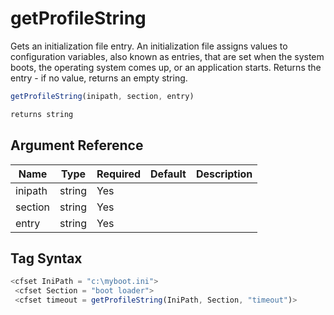 # getProfileString

Gets an initialization file entry. An initialization file assigns values to configuration variables, also known as entries, that are set when the system
 boots, the operating system comes up, or an application starts. Returns the entry - if no value, returns an empty string.

```javascript
getProfileString(inipath, section, entry)
```

```javascript
returns string
```

## Argument Reference

| Name | Type | Required | Default | Description |
| --- | --- | --- | --- | --- |
| inipath | string | Yes |  |  |
| section | string | Yes |  |  |
| entry | string | Yes |  |  |

## Tag Syntax

```javascript
<cfset IniPath = "c:\myboot.ini"> 
 <cfset Section = "boot loader"> 
 <cfset timeout = getProfileString(IniPath, Section, "timeout")>
```
